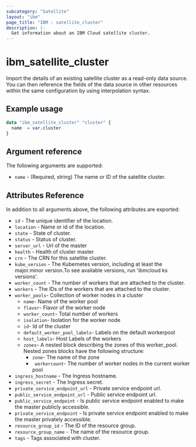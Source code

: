 ```yaml
---
subcategory: "Satellite"
layout: "ibm"
page_title: "IBM : satellite_cluster"
description: |-
  Get information about an IBM Cloud satellite cluster.
---
```


# ibm_satellite_cluster

Import the details of an existing satellite cluster as a read-only data source. You can then reference the fields of the data source in other resources within the same configuration by using interpolation syntax.


## Example usage

```terraform
data "ibm_satellite_cluster" "cluster" {
  name  = var.cluster
}
```

## Argument reference

The following arguments are supported:

* `name` - (Required, string) The name or ID of the satellite cluster.

## Attributes Reference

In addition to all arguments above, the following attributes are exported:

* `id`  - The unique identifier of the location.
* `location`  - Name or id of the location.
* `state`  - State of cluster.
* `status`  - Status of cluster.
* `server_url`  -  Url of the master
* `health`  -  Health of cluster master
* `crn` - The CRN for this satellite cluster.
* `kube_version` - The Kubernetes version, including at least the major.minor version.To see available versions, run 'ibmcloud ks versions'.
* `worker_count` - The number of workers that are attached to the cluster.
* `workers` - The IDs of the workers that are attached to the cluster.
* `worker_pools`- Collection of worker nodes in a cluster
    * `name`- Name of the worker pool
    * `flavor`- Flavor of the worker node
    * `worker_count`- Total number of workers
    * `isolation`- Isolation for the worker node
    * `id`- Id of the cluster
    * `default_worker_pool_labels`- Labels on the default workerpool
    * `host_labels`- Host Labels of the workers
    * `zones`- A nested block describing the zones of this worker_pool. Nested zones blocks have the following structure:
        * `zone`- The name of the zone
        * ` workercount`- The number of worker nodes in the current worker pool
* `ingress_hostname` - The Ingress hostname.
* `ingress_secret` - The Ingress secret.
* `private_service_endpoint_url` - Private service endpoint url.
* `public_service_endpoint_url` - Public service endpoint url.
* `public_service_endpoint` - Is public service endpoint enabled to make the master publicly accessible.
* `private_service_endpoint` - Is private service endpoint enabled to make the master privately accessible.
* `resource_group_id` - The ID of the resource group.
* `resource_group_name` - The name of the resource group.
* `tags` - Tags associated with cluster.

